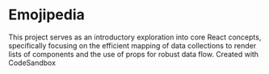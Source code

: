 # Emojipedia
This project serves as an introductory exploration into core React concepts, 
specifically focusing on the efficient mapping of data collections to render 
lists of components and the use of props for robust data flow.
Created with CodeSandbox
